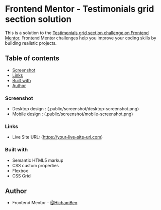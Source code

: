 # Frontend Mentor - Testimonials grid section solution

This is a solution to the [Testimonials grid section challenge on Frontend Mentor](https://www.frontendmentor.io/challenges/testimonials-grid-section-Nnw6J7Un7). Frontend Mentor challenges help you improve your coding skills by building realistic projects. 

## Table of contents

  - [Screenshot](#screenshot)
  - [Links](#links)
  - [Built with](#built-with)
  - [Author](#author)


### Screenshot

- Desktop design : (.public/screenshot/desktop-screenshot.png)
- Mobile design :  (.public/screenshot/mobile-screenshot.png)


### Links

- Live Site URL: (https://your-live-site-url.com)


### Built with

- Semantic HTML5 markup
- CSS custom properties
- Flexbox
- CSS Grid

## Author

- Frontend Mentor - [@HichamBen](https://www.frontendmentor.io/profile/HichamBen)


